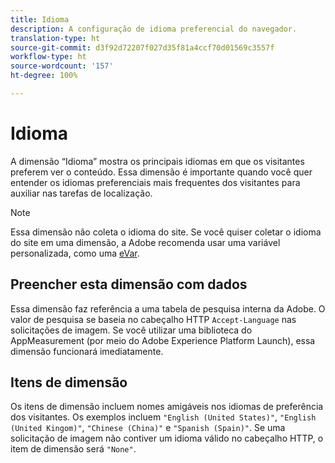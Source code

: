 ```yaml
---
title: Idioma
description: A configuração de idioma preferencial do navegador.
translation-type: ht
source-git-commit: d3f92d72207f027d35f81a4ccf70d01569c3557f
workflow-type: ht
source-wordcount: '157'
ht-degree: 100%

---
```



# Idioma

A dimensão “Idioma” mostra os principais idiomas em que os visitantes preferem ver o conteúdo. Essa dimensão é importante quando você quer entender os idiomas preferenciais mais frequentes dos visitantes para auxiliar nas tarefas de localização.

>[!NOTE]
>
>Essa dimensão não coleta o idioma do site. Se você quiser coletar o idioma do site em uma dimensão, a Adobe recomenda usar uma variável personalizada, como uma [eVar](evar.md).

## Preencher esta dimensão com dados

Essa dimensão faz referência a uma tabela de pesquisa interna da Adobe. O valor de pesquisa se baseia no cabeçalho HTTP `Accept-Language` nas solicitações de imagem. Se você utilizar uma biblioteca do AppMeasurement (por meio do Adobe Experience Platform Launch), essa dimensão funcionará imediatamente.

## Itens de dimensão

Os itens de dimensão incluem nomes amigáveis nos idiomas de preferência dos visitantes. Os exemplos incluem `"English (United States)"`, `"English (United Kingom)"`, `"Chinese (China)"` e `"Spanish (Spain)"`. Se uma solicitação de imagem não contiver um idioma válido no cabeçalho HTTP, o item de dimensão será `"None"`.
